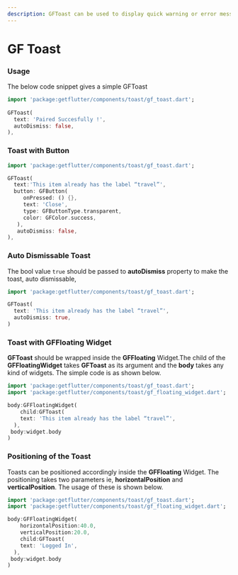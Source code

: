 ```yaml
---
description: GFToast can be used to display quick warning or error messages.
---
```


# GF Toast

### Usage

The below code snippet gives a simple GFToast

```dart
import 'package:getflutter/components/toast/gf_toast.dart';
 
GFToast(
  text: 'Paired Succesfully !',
  autoDismiss: false,
),
```

### Toast with Button

```dart
import 'package:getflutter/components/toast/gf_toast.dart';

GFToast(
  text:'This item already has the label “travel”',
  button: GFButton(
     onPressed: () {},
     text: 'Close',
     type: GFButtonType.transparent,
     color: GFColor.success,
   ),
   autoDismiss: false,
),
```

### Auto Dismissable Toast

The bool value `true` should be passed to **autoDismiss** property to make the toast, auto dismissable,

```dart
import 'package:getflutter/components/toast/gf_toast.dart';

GFToast(
  text: 'This item already has the label “travel”',
  autoDismiss: true,
)
```

### Toast with GFFloating Widget

**GFToast** should be wrapped inside the **GFFloating** Widget.The child of the **GFFloatingWidget** takes **GFToast** as its argument and the **body** takes any kind of widgets. The simple code is as shown below. 

```dart
import 'package:getflutter/components/toast/gf_toast.dart';
import 'package:getflutter/components/toast/gf_floating_widget.dart';

body:GFFloatingWidget(
    child:GFToast(
    text: 'This item already has the label “travel”',
  ),
 body:widget.body
)
```

### Positioning of the Toast

Toasts can be positioned accordingly inside the **GFFloating** Widget. The positioning takes two parameters ie, **horizontalPosition** and **verticalPosition**. The usage of these is shown below.

```dart
import 'package:getflutter/components/toast/gf_toast.dart';
import 'package:getflutter/components/toast/gf_floating_widget.dart';

body:GFFloatingWidget(
    horizontalPosition:40.0,
    verticalPosition:20.0,
    child:GFToast(
    text: 'Logged In',
  ),
 body:widget.body
)
```

